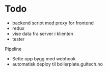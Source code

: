 # Todo

- backend script med proxy for frontend
- redux
- vise data fra server i klienten
- tester

Pipeline

- Sette opp bygg med webhook
- automatisk deploy til boilerplate.gultech.no

